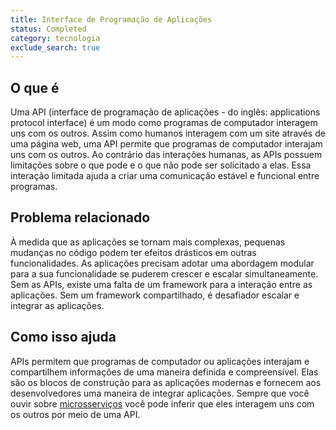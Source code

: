 ```yaml
---
title: Interface de Programação de Aplicações
status: Completed
category: tecnologia
exclude_search: true
---
```


## O que é

Uma API (interface de programação de aplicações - do inglês: applications protocol interface) é um modo como programas de computador interagem uns com os outros. Assim como humanos interagem com um site através de uma página web, uma API permite que programas de computador interajam uns com os outros. Ao contrário das interações humanas, as APIs possuem limitações sobre o que pode e o que não pode ser solicitado a elas. Essa interação limitada ajuda a criar uma comunicação estável e funcional entre programas.

## Problema relacionado

À medida que as aplicações se tornam mais complexas, pequenas mudanças no código podem ter efeitos drásticos em outras funcionalidades. As aplicações precisam adotar uma abordagem modular para a sua funcionalidade se puderem crescer e escalar simultaneamente. Sem as APIs, existe uma falta de um framework para a interação entre as aplicações. Sem um framework compartilhado, é desafiador escalar e integrar as aplicações.

## Como isso ajuda

APIs permitem que programas de computador ou aplicações interajam e compartilhem informações de uma maneira definida e compreensível. Elas são os blocos de construção para as aplicações modernas e fornecem aos desenvolvedores uma maneira de integrar aplicações. Sempre que você ouvir sobre [microsserviços](/content/en/microservices.md) você pode inferir que eles interagem uns com os outros por meio de uma API.
